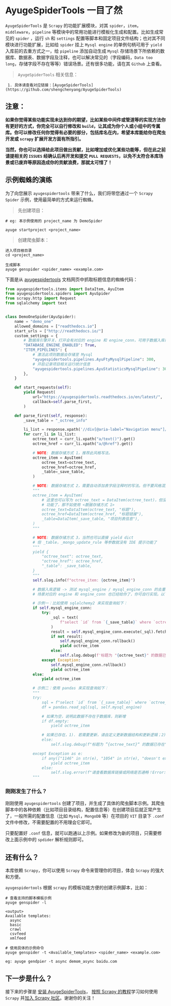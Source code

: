 # AyugeSpiderTools 一目了然

`AyugeSpiderTools` 是 `Scrapy` 的功能扩展模块，对其 `spider`，`item`，`middleware`，`pipeline` 等模块中的常用功能进行模板化生成和配置。比如生成常见的 `spider` ，运行 `sh` 和 `settings` 配置等脚本和固定项目文件结构；也对其不同模块进行功能扩展，比如给 `spider` 挂上 `Mysql engine` 的单例句柄可用于 `yield` 入库前的去重方式之一，给 `pipeline` 添加自动生成 `Mysql` 存储场景下所依赖的数据库、数据表、数据字段及注释，也可以解决常见的（字段编码，`Data too long`，存储字段不存在等等）错误场景。还有很多功能，请在其 `Github` 上查看。

> `AyugeSpiderTools` 相关信息：

```shell
 1. 具体请查看对应链接：[AyugeSpiderTools](https://github.com/shengchenyang/AyugeSpiderTools)
```

## 注意：

**如果你觉得某些功能实现未达到你的期望，比如某些中间件或管道等的实现方法你有更好的方式，你完全可以自行修改和 `build`，让其成为你个人或小组中的专属库。你可以修改任何你觉得有必要的部分，包括库名在内，希望本库能给你在爬虫开发或 `scrapy` 扩展开发方面有所指引。**

**当然，你也可以选择给此项目做出贡献，比如增加或优化某些功能等，但在此之前请提相关的 `ISSUES` 经确认后再开发和提交 `PULL REQUESTS`，以免不太符合本库场景或已废弃等原因造成你的贡献浪费，那就太可惜了！**

## 示例蜘蛛的演练

为了向您展示 `ayugespidertools` 带来了什么，我们将带您通过一个 `Scrapy Spider` 示例，使用最简单的方式来运行蜘蛛。

> 先创建项目：

```shell
# eg: 本示例使用的 project_name 为 DemoSpider

ayuge startproject <project_name>
```

> 创建爬虫脚本：

```shell
进入项目根目录
cd <project_name>

生成脚本
ayuge genspider <spider_name> <example.com>
```

下面是从 [ayugespidertools](https://ayugespidertools.readthedocs.io/en/latest/) 文档网页中抓取标题信息的蜘蛛代码：

```python
from ayugespidertools.items import DataItem, AyuItem
from ayugespidertools.spiders import AyuSpider
from scrapy.http import Request
from sqlalchemy import text


class DemoOneSpider(AyuSpider):
    name = "demo_one"
    allowed_domains = ["readthedocs.io"]
    start_urls = ["http://readthedocs.io/"]
    custom_settings = {
        # 数据库引擎开关，打开会有对应的 engine 和 engine_conn，可用于数据入库前去重判断
        "DATABASE_ENGINE_ENABLED": True,
        "ITEM_PIPELINES": {
            # 激活此项则数据会存储至 Mysql
            "ayugespidertools.pipelines.AyuFtyMysqlPipeline": 300,
            # 开启记录项目相关运行统计信息
            "ayugespidertools.pipelines.AyuStatisticsMysqlPipeline": 301,
        },
    }

    def start_requests(self):
        yield Request(
            url="https://ayugespidertools.readthedocs.io/en/latest/",
            callback=self.parse_first,
        )

    def parse_first(self, response):
        _save_table = "_octree_info"

        li_list = response.xpath('//div[@aria-label="Navigation menu"]/ul/li')
        for curr_li in li_list:
            octree_text = curr_li.xpath("a/text()").get()
            octree_href = curr_li.xpath("a/@href").get()

            # NOTE: 数据存储方式 1，推荐此风格写法。
            octree_item = AyuItem(
                octree_text=octree_text,
                octree_href=octree_href,
                _table=_save_table,
            )

            # NOTE: 数据存储方式 2，需要自动添加表字段注释时的写法。但不要风格混用。
            """
            octree_item = AyuItem(
                # 这里也可以写为 octree_text = DataItem(octree_text)，但没有字段注释
                # 功能了，那不如使用 <数据存储方式 1>
                octree_text=DataItem(octree_text, "标题"),
                octree_href=DataItem(octree_href, "标题链接"),
                _table=DataItem(_save_table, "项目列表信息"),
            )
            """

            # NOTE: 数据存储方式 3，当然也可以直接 yield dict
            # 但 _table，_mongo_update_rule 等参数就没有 IDE 提示功能了
            """
            yield {
                "octree_text": octree_text,
                "octree_href": octree_href,
                "_table": _save_table,
            }
            """
            self.slog.info(f"octree_item: {octree_item}")

            # 数据入库逻辑 -> 测试 mysql_engine / mysql_engine_conn 的去重功能。
            # 场景对应的 engine 和 engine_conn 也已经给你了，你可自行实现。以下给出示例：

            # 示例一：比如使用 sqlalchemy2 来实现查询如下：
            if self.mysql_engine_conn:
                try:
                    _sql = text(
                        f"select `id` from `{_save_table}` where `octree_text` = {octree_text!r} limit 1"
                    )
                    result = self.mysql_engine_conn.execute(_sql).fetchone()
                    if not result:
                        self.mysql_engine_conn.rollback()
                        yield octree_item
                    else:
                        self.slog.debug(f'标题为 "{octree_text}" 的数据已存在')
                except Exception:
                    self.mysql_engine_conn.rollback()
                    yield octree_item
            else:
                yield octree_item

            # 示例二：使用 pandas 来实现查询如下：
            """
            try:
                sql = f"select `id` from `{_save_table}` where `octree_text` = {octree_text!r} limit 1"
                df = pandas.read_sql(sql, self.mysql_engine)

                # 如果为空，说明此数据不存在于数据库，则新增
                if df.empty:
                    yield octree_item

                # 如果已存在，1). 若需要更新，请自定义更新数据结构和更新逻辑；2). 若不用更新，则跳过即可。
                else:
                    self.slog.debug(f"标题为 ”{octree_text}“ 的数据已存在")

            except Exception as e:
                if any(["1146" in str(e), "1054" in str(e), "doesn't exist" in str(e)]):
                    yield octree_item
                else:
                    self.slog.error(f"请查看数据库链接或网络是否通畅！Error: {e}")
            """
```

### 刚刚发生了什么？

刚刚使用 `ayugespidertools` 创建了项目，并生成了具体的爬虫脚本示例。其爬虫脚本中的各种依赖（比如项目目录结构，配置信息等）在创建项目后就正常产生了，一般所需的配置信息（比如 `Mysql`，`MongoDB` 等）在项目的 `VIT` 目录下 `.conf` 文件中修改，不需要配置的不用理会它即可。

只要配置好 `.conf` 信息，就可以跑通以上示例。如果修改为新的项目，只需要修改上面示例中的 `spdider` 解析规则即可。

## 还有什么？

本库依赖 `Scrapy`，你可以使用 `Scrapy` 命令来管理你的项目，体会 `Scrapy` 的强大和方便。

`ayugespidertools` 根据 `scrapy` 的模板功能方便的创建示例脚本，比如：

```shell
# 查看支持的脚本模板示例
ayuge genspider -l

<output>
Available templates:
  async
  basic
  crawl
  csvfeed
  xmlfeed

# 使用具体的示例命令
ayuge genspider -t <Available_templates> <spider_name> <example.com>

eg: ayuge gendpier -t async demom_async baidu.com
```

## 下一步是什么？

接下来的步骤是 [安装 AyugeSpiderTools](https://docs.scrapy.org/en/latest/intro/install.html#intro-install)， [按照 Scrapy 的教程](https://docs.scrapy.org/en/latest/intro/tutorial.html#intro-tutorial)学习如何使用 `Scrapy` 并[加入 Scrapy 社区](https://scrapy.org/community/)。谢谢你的关注！
